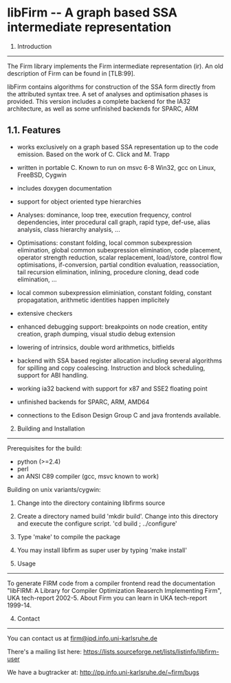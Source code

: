 libFirm -- A graph based SSA intermediate representation
========================================================

1. Introduction
---------------

The Firm library implements the Firm intermediate representation (ir). An old
description of Firm can be found in [TLB:99].

libFirm contains algorithms for construction of the SSA form directly from the
attributed syntax tree. A set of analyses and optimisation phases is provided.
This version includes a complete backend for the IA32 architecture, as well as
some unfinished backends for SPARC, ARM

1.1. Features
-------------

- works exclusively on a graph based SSA representation up to the code emission.
  Based on the work of C. Click and M. Trapp
- written in portable C. Known to run on msvc 6-8 Win32, gcc on Linux, FreeBSD,
  Cygwin
- includes doxygen documentation
- support for object oriented type hierarchies
- Analyses: dominance, loop tree, execution frequency, control dependencies,
            inter procedural call graph, rapid type, def-use, alias analysis,
            class hierarchy analysis, ...
- Optimisations: constant folding, local common subexpression elimination,
                 global common subexpression elimination, code placement,
                 operator strength reduction, scalar replacement, load/store,
                 control flow optimisations, if-conversion, partial condition
                 evaluation, reassociation, tail recursion elimination,
                 inlining, procedure cloning, dead code elimination, ...
- local common subexpression eliminiation, constant folding,
  constant propagatation, arithmetic identities happen implicitely
- extensive checkers
- enhanced debugging support: breakpoints on node creation, entity creation,
            graph dumping, visual studio debug extension
- lowering of intrinsics, double word arithmetics, bitfields
- backend with SSA based register allocation including several algorithms for
  spilling and copy coalescing. Instruction and block scheduling, support for
  ABI handling.
- working ia32 backend with support for x87 and SSE2 floating point
- unfinished backends for SPARC, ARM, AMD64

- connections to the Edison Design Group C and java frontends available.


2. Building and Installation
----------------------------

Prerequisites for the build:

* python (>=2.4)
* perl
* an ANSI C89 compiler (gcc, msvc known to work)

Building on unix variants/cygwin:

1. Change into the directory containing libfirms source
2. Create a directory named build 'mkdir build'. Change into this directory
   and execute the configure script. 'cd build ; ../configure'
3. Type 'make' to compile the package
4. You may install libfirm as super user by typing 'make install'

3. Usage
--------

To generate FIRM code from a compiler frontend read the documentation
"libFIRM: A Library for Compiler Optimization Reaserch Implementing
Firm", UKA tech-report 2002-5. About Firm you can learn in UKA
tech-report 1999-14.

4. Contact
----------

You can contact us at
	<firm@ipd.info.uni-karlsruhe.de>

There's a mailing list here:
	<https://lists.sourceforge.net/lists/listinfo/libfirm-user>

We have a bugtracker at:
	<http://pp.info.uni-karlsruhe.de/~firm/bugs>
